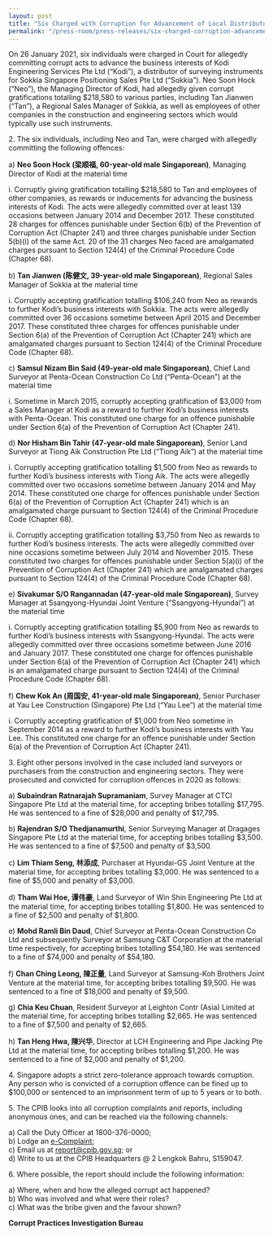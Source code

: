 ```yaml
---
layout: post
title: "Six Charged with Corruption for Advancement of Local Distributor’s Business Interests"
permalink: "/press-room/press-releases/six-charged-corruption-advancement-local-distributor’s-business-interests"
---
```

On 26 January 2021, six individuals were charged in Court for allegedly committing corrupt acts to advance the business interests of Kodi Engineering Services Pte Ltd (“Kodi”), a distributor of surveying instruments for Sokkia Singapore Positioning Sales Pte Ltd (“Sokkia”). Neo Soon Hock (“Neo”), the Managing Director of Kodi, had allegedly given corrupt gratifications totalling $218,580 to various parties, including Tan Jianwen (“Tan”), a Regional Sales Manager of Sokkia, as well as employees of other companies in the construction and engineering sectors which would typically use such instruments.

2\.       The six individuals, including Neo and Tan, were charged with allegedly committing the following offences:

a) **Neo Soon Hock (梁顺福, 60-year-old male Singaporean)**, Managing Director of Kodi at the material time

i. Corruptly giving gratification totalling $218,580 to Tan and employees of other companies, as rewards or inducements for advancing the business interests of Kodi. The acts were allegedly committed over at least 139 occasions between January 2014 and December 2017. These constituted 28 charges for offences punishable under Section 6(b) of the Prevention of Corruption Act (Chapter 241) and three charges punishable under Section 5(b)(i) of the same Act. 20 of the 31 charges Neo faced are amalgamated charges pursuant to Section 124(4) of the Criminal Procedure Code (Chapter 68).

b) **Tan Jianwen (陈健文, 39-year-old male Singaporean)**, Regional Sales Manager of Sokkia at the material time

i. Corruptly accepting gratification totalling $106,240 from Neo as rewards to further Kodi’s business interests with Sokkia. The acts were allegedly committed over 36 occasions sometime between April 2015 and December 2017. These constituted three charges for offences punishable under Section 6(a) of the Prevention of Corruption Act (Chapter 241) which are amalgamated charges pursuant to Section 124(4) of the Criminal Procedure Code (Chapter 68).

c) **Samsul Nizam Bin Said (49-year-old male Singaporean)**, Chief Land Surveyor at Penta-Ocean Construction Co Ltd (“Penta-Ocean”) at the material time

i. Sometime in March 2015, corruptly accepting gratification of $3,000 from a Sales Manager at Kodi as a reward to further Kodi’s business interests with Penta-Ocean. This constituted one charge for an offence punishable under Section 6(a) of the Prevention of Corruption Act (Chapter 241).

d) **Nor Hisham Bin Tahir (47-year-old male Singaporean)**, Senior Land Surveyor at Tiong Aik Construction Pte Ltd (“Tiong Aik”) at the material time

i. Corruptly accepting gratification totalling $1,500 from Neo as rewards to further Kodi’s business interests with Tiong Aik. The acts were allegedly committed over two occasions sometime between January 2014 and May 2014. These constituted one charge for offences punishable under Section 6(a) of the Prevention of Corruption Act (Chapter 241) which is an amalgamated charge pursuant to Section 124(4) of the Criminal Procedure Code (Chapter 68).

ii. Corruptly accepting gratification totalling $3,750 from Neo as rewards to further Kodi’s business interests. The acts were allegedly committed over nine occasions sometime between July 2014 and November 2015. These constituted two charges for offences punishable under Section 5(a)(i) of the Prevention of Corruption Act (Chapter 241) which are amalgamated charges pursuant to Section 124(4) of the Criminal Procedure Code (Chapter 68).

e) **Sivakumar S/O Rangannadan (47-year-old male Singaporean)**, Survey Manager at Ssangyong-Hyundai Joint Venture (“Ssangyong-Hyundai”) at the material time

i. Corruptly accepting gratification totalling $5,900 from Neo as rewards to further Kodi’s business interests with Ssangyong-Hyundai. The acts were allegedly committed over three occasions sometime between June 2016 and January 2017. These constituted one charge for offences punishable under Section 6(a) of the Prevention of Corruption Act (Chapter 241) which is an amalgamated charge pursuant to Section 124(4) of the Criminal Procedure Code (Chapter 68).

f) **Chew Kok An (周国安, 41-year-old male Singaporean)**, Senior Purchaser at Yau Lee Construction (Singapore) Pte Ltd (“Yau Lee”) at the material time

i. Corruptly accepting gratification of $1,000 from Neo sometime in September 2014 as a reward to further Kodi’s business interests with Yau Lee. This constituted one charge for an offence punishable under Section 6(a) of the Prevention of Corruption Act (Chapter 241).

3\.       Eight other persons involved in the case included land surveyors or purchasers from the construction and engineering sectors. They were prosecuted and convicted for corruption offences in 2020 as follows:

a) **Subaindran Ratnarajah Supramaniam**, Survey Manager at CTCI Singapore Pte Ltd at the material time, for accepting bribes totalling $17,795. He was sentenced to a fine of $28,000 and penalty of $17,795.

b) **Rajendran S/O Thedjanamurthi**, Senior Surveying Manager at Dragages Singapore Pte Ltd at the material time, for accepting bribes totalling $3,500. He was sentenced to a fine of $7,500 and penalty of $3,500.

c) **Lim Thiam Seng, 林添成**, Purchaser at Hyundai-GS Joint Venture at the material time, for accepting bribes totalling $3,000. He was sentenced to a fine of $5,000 and penalty of $3,000.

d) **Tham Wai Hoe, 谭伟豪**, Land Surveyor of Win Shin Engineering Pte Ltd at the material time, for accepting bribes totalling $1,800. He was sentenced to a fine of $2,500 and penalty of $1,800.

e) **Mohd Ramli Bin Daud**, Chief Surveyor at Penta-Ocean Construction Co Ltd and subsequently Surveyor at Samsung C&T Corporation at the material time respectively, for accepting bribes totalling $54,180. He was sentenced to a fine of $74,000 and penalty of $54,180.

f) **Chan Ching Leong, 陳正量**, Land Surveyor at Samsung-Koh Brothers Joint Venture at the material time, for accepting bribes totalling $9,500. He was sentenced to a fine of $18,000 and penalty of $9,500.

g) **Chia Keu Chuan**, Resident Surveyor at Leighton Contr (Asia) Limited at the material time, for accepting bribes totalling $2,665. He was sentenced to a fine of $7,500 and penalty of $2,665.

h) **Tan Heng Hwa, 陳兴华**, Director at LCH Engineering and Pipe Jacking Pte Ltd at the material time, for accepting bribes totalling $1,200. He was sentenced to a fine of $2,000 and penalty of $1,200.

4\.        Singapore adopts a strict zero-tolerance approach towards corruption. Any person who is convicted of a corruption offence can be fined up to $100,000 or sentenced to an imprisonment term of up to 5 years or to both.

5\.        The CPIB looks into all corruption complaints and reports, including anonymous ones, and can be reached via the following channels:

a) Call the Duty Officer at 1800-376-0000;<br />
b) Lodge an [e-Complaint](/e-services/e-complaint-for-corrupt-conduct);<br>
c) Email us at <a class="spamspan" href="mailto:report@cpib.gov.sg">report@cpib.gov.sg</a>; or<br />
d) Write to us at the CPIB Headquarters @ 2 Lengkok Bahru, S159047.

6\.        Where possible, the report should include the following information:

a) Where, when and how the alleged corrupt act happened?<br />
b) Who was involved and what were their roles?<br />
c) What was the bribe given and the favour shown?

**Corrupt Practices Investigation Bureau**
